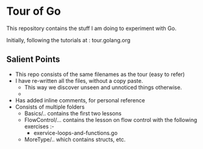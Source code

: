 #  Tour of Go

This repository contains the stuff I am doing to experiment with Go.

Initially, following the tutorials at : tour.golang.org

## Salient Points
- This repo consists of the same filenames as the tour (easy to refer)
- I have re-written all the files, without a copy paste. 
    + This way we discover unseen and unnoticed things otherwise. 
    +
- Has added inline comments, for personal reference
- Consists of multiple folders
    + Basics/.. contains the first two lessons
    + FlowControl/... contains the lesson on flow control with the following exercises :-
        * exervice-loops-and-functions.go
    + MoreType/.. which contains structs, etc.

